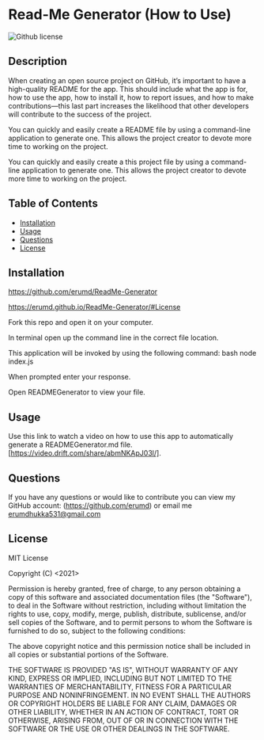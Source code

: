 # Read-Me Generator (How to Use)

![Github license](https://img.shields.io/badge/license-MIT-blue.svg)

## Description

When creating an open source project on GitHub, it’s important to have a high-quality README for the app. This should include what the app is for, how to use the app, how to install it, how to report issues, and how to make contributions&mdash;this last part increases the likelihood that other developers will contribute to the success of the project.

You can quickly and easily create a README file by using a command-line application to generate one. This allows the project creator to devote more time to working on the project.

You can quickly and easily create a this project file by using a command-line application to generate one. This allows the project creator to devote more time to working on the project.

## Table of Contents

- [Installation](#installation)
- [Usage](#usage)
- [Questions](#questions)
- [License](#license)

## Installation

https://github.com/erumd/ReadMe-Generator

https://erumd.github.io/ReadMe-Generator/#License

Fork this repo and open it on your computer.

In terminal open up the command line in the correct file location.

This application will be invoked by using the following command:
bash
node index.js

When prompted enter your response.

Open READMEGenerator to view your file.

## Usage

Use this link to watch a video on how to use this app to automatically generate a READMEGenerator.md file. [https://video.drift.com/share/abmNKApJ03l/].

## Questions

If you have any questions or would like to contribute you can view my GitHub account:
(https://github.com/erumd)
or email me erumdhukka531@gmail.com

## License

MIT License

Copyright (C) <2021> <Erum>

Permission is hereby granted, free of charge, to any person obtaining a copy
of this software and associated documentation files (the "Software"), to deal
in the Software without restriction, including without limitation the rights
to use, copy, modify, merge, publish, distribute, sublicense, and/or sell
copies of the Software, and to permit persons to whom the Software is
furnished to do so, subject to the following conditions:

The above copyright notice and this permission notice shall be included in all
copies or substantial portions of the Software.

THE SOFTWARE IS PROVIDED "AS IS", WITHOUT WARRANTY OF ANY KIND, EXPRESS OR
IMPLIED, INCLUDING BUT NOT LIMITED TO THE WARRANTIES OF MERCHANTABILITY,
FITNESS FOR A PARTICULAR PURPOSE AND NONINFRINGEMENT. IN NO EVENT SHALL THE
AUTHORS OR COPYRIGHT HOLDERS BE LIABLE FOR ANY CLAIM, DAMAGES OR OTHER
LIABILITY, WHETHER IN AN ACTION OF CONTRACT, TORT OR OTHERWISE, ARISING FROM,
OUT OF OR IN CONNECTION WITH THE SOFTWARE OR THE USE OR OTHER DEALINGS IN THE
SOFTWARE.
